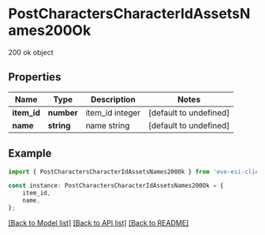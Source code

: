 # PostCharactersCharacterIdAssetsNames200Ok

200 ok object

## Properties

Name | Type | Description | Notes
------------ | ------------- | ------------- | -------------
**item_id** | **number** | item_id integer | [default to undefined]
**name** | **string** | name string | [default to undefined]

## Example

```typescript
import { PostCharactersCharacterIdAssetsNames200Ok } from 'eve-esi-client-ts';

const instance: PostCharactersCharacterIdAssetsNames200Ok = {
    item_id,
    name,
};
```

[[Back to Model list]](../README.md#documentation-for-models) [[Back to API list]](../README.md#documentation-for-api-endpoints) [[Back to README]](../README.md)
